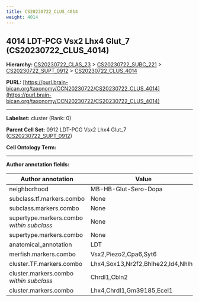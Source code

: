 ```yaml
---
title: CS20230722_CLUS_4014
weight: 4014
---
```

## 4014 LDT-PCG Vsx2 Lhx4 Glut_7 (CS20230722_CLUS_4014)
<b>Hierarchy: </b>
[CS20230722_CLAS_23](../CS20230722_CLAS_23) >
[CS20230722_SUBC_221](../CS20230722_SUBC_221) >
[CS20230722_SUPT_0912](../CS20230722_SUPT_0912) >
[CS20230722_CLUS_4014](../CS20230722_CLUS_4014)

**PURL:** [https://purl.brain-bican.org/taxonomy/CCN20230722/CS20230722_CLUS_4014](https://purl.brain-bican.org/taxonomy/CCN20230722/CS20230722_CLUS_4014)

---


**Labelset:** cluster (Rank: 0)

**Parent Cell Set:** 0912 LDT-PCG Vsx2 Lhx4 Glut_7 ([CS20230722_SUPT_0912](../CS20230722_SUPT_0912))



**Cell Ontology Term:** 

[MARKER GENES.]: #


---

[TRANSFERRED ANNOTATIONS.]: #


[AUTHOR ANNOTATION FIELDS.]: #


**Author annotation fields:**

| Author annotation | Value |
|-------------------|-------|
|neighborhood|MB-HB-Glut-Sero-Dopa|
|subclass.tf.markers.combo|None|
|subclass.markers.combo|None|
|supertype.markers.combo _within subclass_|None|
|supertype.markers.combo|None|
|anatomical_annotation|LDT|
|merfish.markers.combo|Vsx2,Piezo2,Cpa6,Syt6|
|cluster.TF.markers.combo|Lhx4,Sox13,Nr2f2,Bhlhe22,Id4,Nhlh2|
|cluster.markers.combo _within subclass_|Chrdl1,Cbln2|
|cluster.markers.combo|Lhx4,Chrdl1,Gm39185,Ecel1|

